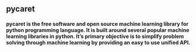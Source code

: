 ## pycaret

#### pycaret is the free software and open source machine learning library for python programming language. It is built around several popular machine learning libraries in python. It’s primary objective is to simplify problem solving through machine learning by providing an easy to use unified API. 


```python

```
